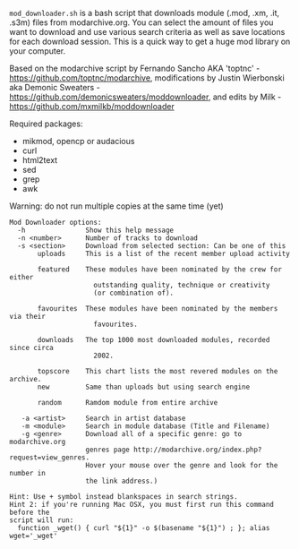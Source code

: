 `mod_downloader.sh` is a bash script that downloads module (.mod, .xm, .it, .s3m) files from modarchive.org. You can select the amount of files you want to download and use various search criteria as well as save locations for each download session. This is a quick way to get a huge mod library on your computer.

Based on the modarchive script by Fernando Sancho AKA 'toptnc' - https://github.com/toptnc/modarchive, modifications by Justin Wierbonski aka Demonic Sweaters - https://github.com/demonicsweaters/moddownloader, and edits by Milk - https://github.com/mxmilkb/moddownloader

Required packages:
* mikmod, opencp or audacious
* curl
* html2text
* sed
* grep
* awk

Warning: do not run multiple copies at the same time (yet)


```
Mod Downloader options:
  -h               Show this help message
  -n <number>      Number of tracks to download
  -s <section>     Download from selected section: Can be one of this
       uploads     This is a list of the recent member upload activity
       
       featured    These modules have been nominated by the crew for either
                     outstanding quality, technique or creativity
                     (or combination of).
		     
       favourites  These modules have been nominated by the members via their
                     favourites.
		     
       downloads   The top 1000 most downloaded modules, recorded since circa
                     2002.
		     
       topscore    This chart lists the most revered modules on the archive.
       new         Same than uploads but using search engine
       
       random      Ramdom module from entire archive
       
   -a <artist>     Search in artist database
   -m <module>     Search in module database (Title and Filename)
   -g <genre>      Download all of a specific genre: go to modarchive.org
                   genres page http://modarchive.org/index.php?request=view_genres.
                   Hover your mouse over the genre and look for the number in
                   the link address.)

Hint: Use + symbol instead blankspaces in search strings.
Hint 2: if you're running Mac OSX, you must first run this command before the
script will run:
  function _wget() { curl "${1}" -o $(basename "${1}") ; }; alias wget='_wget'
```
